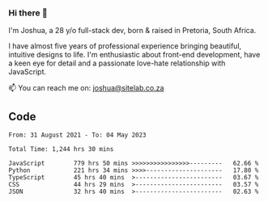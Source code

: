 ### Hi there 👋

I'm Joshua, a 28 y/o full-stack dev, born & raised in Pretoria, South Africa. 

I have almost five years of professional experience bringing beautiful, intuitive designs to life. I'm enthusiastic about front-end development, have a keen eye for detail and a passionate love-hate relationship with JavaScript.

📫 You can reach me on: joshua@sitelab.co.za

## **Code**

<!--START_SECTION:waka-->

```text
From: 31 August 2021 - To: 04 May 2023

Total Time: 1,244 hrs 30 mins

JavaScript        779 hrs 50 mins >>>>>>>>>>>>>>>>---------   62.66 %
Python            221 hrs 34 mins >>>>---------------------   17.80 %
TypeScript        45 hrs 40 mins  >------------------------   03.67 %
CSS               44 hrs 29 mins  >------------------------   03.57 %
JSON              32 hrs 40 mins  >------------------------   02.63 %
```

<!--END_SECTION:waka-->
